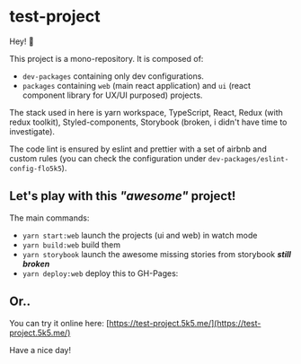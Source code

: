 # test-project

Hey! :wave:

This project is a mono-repository.
It is composed of:

- `dev-packages` containing only dev configurations.
- `packages` containing `web` (main react application) and `ui` (react component library for UX/UI purposed) projects.

The stack used in here is yarn workspace, TypeScript, React, Redux (with redux toolkit), Styled-components, Storybook (broken, i didn't have time to investigate).

The code lint is ensured by eslint and prettier with a set of airbnb and custom rules (you can check the configuration under `dev-packages/eslint-config-flo5k5`).

## Let's play with this **_"awesome"_** project!

The main commands:

- `yarn start:web` launch the projects (ui and web) in watch mode
- `yarn build:web` build them
- `yarn storybook` launch the awesome missing stories from storybook **_still broken_**
- `yarn deploy:web` deploy this to GH-Pages:

## Or..

You can try it online here: [https://test-project.5k5.me/](https://test-project.5k5.me/)

Have a nice day!
